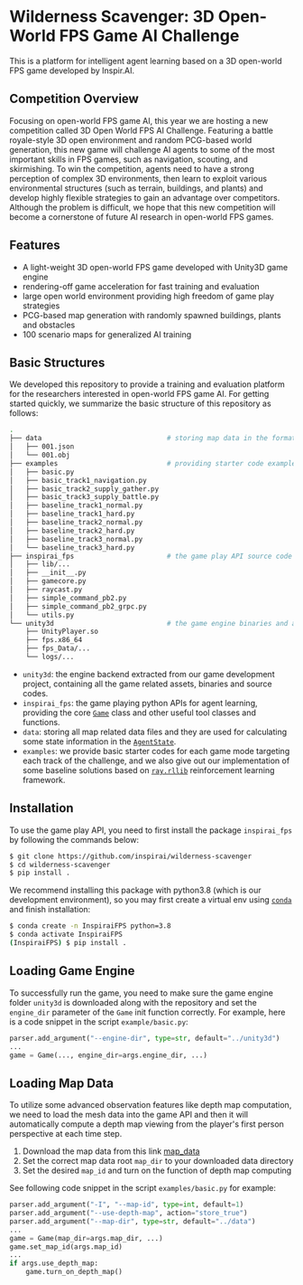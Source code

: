 # Wilderness Scavenger: 3D Open-World FPS Game AI Challenge

This is a platform for intelligent agent learning based on a 3D open-world FPS game developed by Inspir.AI.

## Competition Overview

Focusing on open-world FPS game AI, this year we are hosting a new competition called 3D Open World FPS AI Challenge. Featuring a battle royale-style 3D open environment and random PCG-based world generation, this new game will challenge AI agents to some of the most important skills in FPS games, such as navigation, scouting, and skirmishing. To win the competition, agents need to have a strong perception of complex 3D environments, then learn to exploit various environmental structures (such as terrain, buildings, and plants) and develop highly flexible strategies to gain an advantage over competitors. Although the problem is difficult, we hope that this new competition will become a cornerstone of future AI research in open-world FPS games.

## Features

- A light-weight 3D open-world FPS game developed with Unity3D game engine
- rendering-off game acceleration for fast training and evaluation
- large open world environment providing high freedom of game play strategies
- PCG-based map generation with randomly spawned buildings, plants and obstacles
- 100 scenario maps for generalized AI training

## Basic Structures

We developed this repository to provide a training and evaluation platform for the researchers interested in open-world FPS game AI. For getting started quickly, we summarize the basic structure of this repository as follows:

```bash
.
├── data                               # storing map data in the format [map_id].json [map_id].obj
│   ├── 001.json
│   └── 001.obj
├── examples                           # providing starter code examples and training baselines
│   ├── basic.py
│   ├── basic_track1_navigation.py
│   ├── basic_track2_supply_gather.py
│   ├── basic_track3_supply_battle.py
│   ├── baseline_track1_normal.py
│   ├── baseline_track1_hard.py
│   ├── baseline_track2_normal.py
│   ├── baseline_track2_hard.py
│   ├── baseline_track3_normal.py
│   └── baseline_track3_hard.py
├── inspirai_fps                       # the game play API source code
│   ├── lib/...
│   ├── __init__.py
│   ├── gamecore.py
│   ├── raycast.py
│   ├── simple_command_pb2.py
│   ├── simple_command_pb2_grpc.py
│   └── utils.py
└── unity3d                            # the game engine binaries and assets
    ├── UnityPlayer.so
    ├── fps.x86_64
    ├── fps_Data/...
    └── logs/...
```

- `unity3d`: the engine backend extracted from our game development project, containing all the game related assets, binaries and source codes.
- `inspirai_fps`: the game playing python APIs for agent learning, providing the core [`Game`](inspirai_fps/gamecore.py) class and other useful tool classes and functions.
- `data`: storing all map related data files and they are used for calculating some state information in the [`AgentState`](inspirai_fps/gamecore.py).
- `examples`: we provide basic starter codes for each game mode targeting each track of the challenge, and we also give out our implementation of some baseline solutions based on [`ray.rllib`](https://docs.ray.io/en/master/rllib/index.html) reinforcement learning framework.

## Installation

To use the game play API, you need to first install the package `inspirai_fps` by following the commands below:

```bash
$ git clone https://github.com/inspirai/wilderness-scavenger
$ cd wilderness-scavenger
$ pip install .
```

We recommend installing this package with python3.8 (which is our development environment), so you may first create a virtual env using [`conda`](https://www.anaconda.com/) and finish installation:

```bash
$ conda create -n InspiraiFPS python=3.8
$ conda activate InspiraiFPS
(InspiraiFPS) $ pip install .
```

## Loading Game Engine

To successfully run the game, you need to make sure the game engine folder `unity3d` is downloaded along with the repository and set the `engine_dir` parameter of the `Game` init function correctly. For example, here is a code snippet in the script `example/basic.py`:

```python
parser.add_argument("--engine-dir", type=str, default="../unity3d")
...
game = Game(..., engine_dir=args.engine_dir, ...)
```

## Loading Map Data

To utilize some advanced observation features like depth map computation, we need to load the mesh data into the game API and then it will automatically compute a depth map viewing from the player's first person perspective at each time step.

1. Download the map data from this link [map_data]()
2. Set the correct map data root `map_dir` to your downloaded data directory
3. Set the desired `map_id` and turn on the function of depth map computing 

See following code snippet in the script `examples/basic.py` for example:

```python
parser.add_argument("-I", "--map-id", type=int, default=1)
parser.add_argument("--use-depth-map", action="store_true")
parser.add_argument("--map-dir", type=str, default="../data")
...
game = Game(map_dir=args.map_dir, ...)
game.set_map_id(args.map_id)
...
if args.use_depth_map:
    game.turn_on_depth_map()
```
